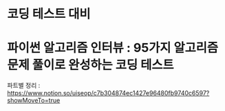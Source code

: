 # 코딩 테스트 대비

# 파이썬 알고리즘 인터뷰 : 95가지 알고리즘 문제 풀이로 완성하는 코딩 테스트
파트별 정리 : https://www.notion.so/uiseop/c7b304874ec1427e96480fb9740c6597?showMoveTo=true